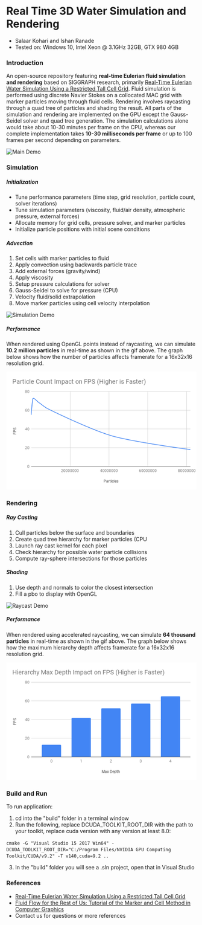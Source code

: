 Real Time 3D Water Simulation and Rendering
=========================

* Salaar Kohari and Ishan Ranade
* Tested on: Windows 10, Intel Xeon @ 3.1GHz 32GB, GTX 980 4GB

### Introduction

An open-source repository featuring **real-time Eulerian fluid simulation and rendering** based on SIGGRAPH research, primarily [Real-Time Eulerian Water Simulation Using a Restricted Tall Cell Grid](http://matthias-mueller-fischer.ch/publications/tallCells.pdf). Fluid simulation is performed using discrete Navier Stokes on a collocated MAC grid with marker particles moving through fluid cells. Rendering involves raycasting through a quad tree of particles and shading the result. All parts of the simulation and rendering are implemented on the GPU except the Gauss-Seidel solver and quad tree generation. The simulation calculations alone would take about 10-30 minutes per frame on the CPU, whereas our complete implementation takes **10-30 milliseconds per frame** or up to 100 frames per second depending on parameters.

![Main Demo](img/raycast.gif)

### Simulation

##### Initialization

- Tune performance parameters (time step, grid resolution, particle count, solver iterations)
- Tune simulation parameters (viscosity, fluid/air density, atmospheric pressure, external forces)
- Allocate memory for grid cells, pressure solver, and marker particles
- Initialize particle positions with initial scene conditions

##### Advection

1. Set cells with marker particles to fluid
2. Apply convection using backwards particle trace
3. Add external forces (gravity/wind)
4. Apply viscosity
5. Setup pressure calculations for solver
6. Gauss-Seidel to solve for pressure (CPU)
7. Velocity fluid/solid extrapolation
8. Move marker particles using cell velocity interpolation

![Simulation Demo](img/opengl.gif)

##### Performance

When rendered using OpenGL points instead of raycasting, we can simulate **10.2 million particles** in real-time as shown in the gif above. The graph below shows how the number of particles affects framerate for a 16x32x16 resolution grid.

![Simulation Performance](img/simperformance.png)

### Rendering

##### Ray Casting

1. Cull particles below the surface and boundaries
2. Create quad tree hierarchy for marker particles (CPU
3. Launch ray cast kernel for each pixel
4. Check hierarchy for possible water particle collisions
5. Compute ray-sphere intersections for those particles

##### Shading

1. Use depth and normals to color the closest intersection
2. Fill a pbo to display with OpenGL

![Raycast Demo](img/raycast2.gif)

##### Performance

When rendered using accelerated raycasting, we can simulate **64 thousand particles** in real-time as shown in the gif above. The graph below shows how the maximum hierarchy depth affects framerate for a 16x32x16 resolution grid.

![Ray Cast Performance](img/rayperformance.png)

### Build and Run

To run application:

1) cd into the "build" folder in a terminal window
2) Run the following, replace DCUDA_TOOLKIT_ROOT_DIR with the path to your toolkit, replace cuda version with any version at least 8.0:

`cmake -G "Visual Studio 15 2017 Win64" -DCUDA_TOOLKIT_ROOT_DIR="C:/Program Files/NVIDIA GPU Computing Toolkit/CUDA/v9.2" -T v140,cuda=9.2 ..`

3) In the "build" folder you will see a .sln project, open that in Visual Studio

### References

- [Real-Time Eulerian Water Simulation Using a Restricted Tall Cell Grid](http://matthias-mueller-fischer.ch/publications/tallCells.pdf)
- [Fluid Flow for the Rest of Us: Tutorial of the Marker and Cell Method in
Computer Graphics](https://pdfs.semanticscholar.org/9d47/1060d6c48308abcc98dbed850a39dbfea683.pdf)
- Contact us for questions or more references
